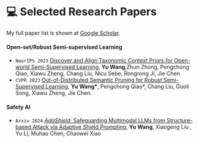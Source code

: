 
# 💻 Selected Research Papers

My full paper list is shown at [Google Scholar](https://scholar.google.com/citations?hl=en&user=lzsu-5MAAAAJ).

#### Open-set/Robust Semi-supervised Learning
- ``NeurIPS 2023`` [Discover and Align Taxonomic Context Priors for Open-world Semi-Supervised Learning](https://openreview.net/forum?id=zrLxHYvIFL&noteId=zrLxHYvIFL), **Yu Wang**,Zhun Zhong, Pengchong Qiao, Xiawu Zheng, Chang Liu, Nicu Sebe, Rongrong Ji, Jie Chen
- ``CVPR 2023`` [Out-of-Distributed Semantic Pruning for Robust Semi-Supervised Learning](https://openaccess.thecvf.com/content/CVPR2023/papers/Wang\_Out-of-Distributed\_Semantic\_Pruning\_for\_Robust\_Semi-Supervised\_Learning\_CVPR\_2023\_paper.pdf), **Yu Wang\***, Pengchong Qiao*, Chang Liu, Guoli Song, Xiawu Zheng, Jie Chen.

#### Safety AI
- ``Arxiv 2024`` [*AdaShield*: Safeguarding Multimodal LLMs from Structure-based Attack via Adaptive Shield Prompting](), **Yu Wang**, Xiaogeng Liu , Yu Li, Muhao Chen, Chaowei Xiao

